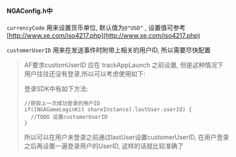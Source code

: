 #### NGAConfig.h中

`currencyCode` 用来设置货币单位, 默认值为`@"USD"` , 设置值可参考 [http://www.xe.com/iso4217.php](http://www.xe.com/iso4217.php)

`customerUserID` 用来在发送事件时附带上相关的用户ID, 所以需要尽快配置

> AF要求customUserID 应在 trackAppLaunch 之前设置, 但是这种情况下用户往往还没有登录,所以可以考虑使用如下:
>
> 登录SDK中有如下方法:
>
> ```
> //获取上一次成功登录的用户ID
> if([NGAGameLoginKit shareInstance].lastUser.userId) {
>   //TODO 设置customerUserID
> }
> ```
>
> 所以可以在用户未登录之前通过lastUser设置customerUserID, 在用户登录之后再设置一遍登录用户的UserID, 这样的话就比较准确了



